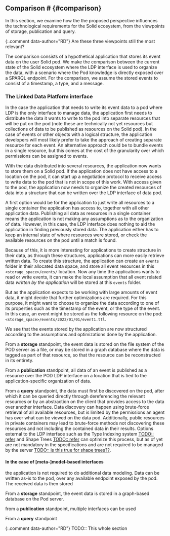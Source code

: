 ## Comparison # {#comparison}
In this section, we examine how the the proposed perspective influences the technological requirements for the Solid ecosystem, from the viewpoints of storage, publication and query.

{:.comment data-author="RD"}
Are these three viewpoints still the most relevant?

The comparison consists of a hypothetical application that stores its event data on the user Solid pod.
We make the comparison between the current state of the Solid ecosystem where the LDP interface is used to organize the data, with a scenario where the Pod knowledge is directly exposed over a SPARQL endpoint.
For the comparison, we assume the stored events to consist of a timestamp, a type, and a message.

### The Linked Data Platform interface
In the case the application that needs to write its event data to a pod where LDP is the only interface to manage data, the application first needs to distribute the data it wants to write to the pod into separate resources that will be put on the pod (note these are technically not yet resources but collections of data to be published as resources on the Solid pod). In the case of events or other objects with a logical structure, the application developers will most likely prefer to take the approach of creating separate resource for each event. 
An alternative approach could be to bundle events in a single resource, but this comes at the cost of the granularity over which permissions can be assigned to events.

With the data distributed into several resources, the application now wants to store them on a Solid pod.
If the application does not have access to a location on the pod, it can start up a negotiation protocol to receive access to write data to the pod that is not in scope of this work.
With access given to the pod, the application now needs to organize the created resources of data into a structure that can be written over the LDP interface of data pod.

A first option would be for the application to just write all resources to a single container the application has access to, together with all other application data. Publishing all data as resources in a single container means the application is not making any assumptions as to the organization of data. However, in this case, the LDP interface does nothing to aid the application in finding previously stored data. The application either has to keep an internal state of where resources were stored, or check the available resources on the pod until a match is found.

Because of this, it is more interesting for applications to create structure in their data, as through these structures, applications can more easily retrieve written data. To create this structure, the application can create an `events` folder in their allocated data space, and store all event resources in this `<storage_space>/events/` location. Now any time the applications wants to read or write events, it can make the local assumption that all event related data *written by the application* will be stored at this `events` folder.

But as the application expects to be working with large amounts of event data, it might decide that further optimizations are required. For this purpose, it might want to choose to organize the data according to one of its properties such as the timestamp of the event, or the type of the event. In this case, an event might be stored as the following resource on the pod: `<storage_space>/events/2022/01/01/event1.ttl`.

We see that the events stored by the application are now structured according to the assumptions and optimizations done by the application.

From a **storage** standpoint, the event data is stored on the file system of the POD server as a file, or may be stored in a graph database where the data is tagged as part of that resource, so that the resource can be reconstructed in its entirety.

From a **publication** standpoint, all data of an event is published as a resource over the POD LDP interface on a location that is tied to the application-specific organization of data.

From a **query** standpoint, the data must first be discovered on the pod, after which it can be queried directly through dereferencing the relevant resources or by an abstraction on the client that provides access to the data over another interface.
Data discovery can happen using brute-force retrieval of all available resources, but is limited by the permissions an agent has over what can be viewed on the data pod. Additionally, public resources in private containers may lead to brute-force methods not discovering these resources and not including the contained data in their results.
Options external to the LDP interface such as the Type Indexing system [TODO:: refer]() and Shape Trees [TODO:: refer]() can optimize this process, but as of yet are not mandatory in the specifications and are not required to be managed by the server [TODO:: is this true for shape trees??]().

#### In the case of [meta-]model-based interfaces
the application is not required to do additional data modeling.
Data can be written as-is to the pod, over any available endpoint exposed by the pod.
The received data is then stored 

From a **storage** standpoint, the event data is stored in a graph-based database on the Pod server. 

from a **publication** standpoint, multiple interfaces can be used 

From a **query** standpoint



{:.comment data-author="RD"}
TODO:: This whole section








<!-- 



### Storing events on a Pod
A first concrete example we can give is the example of storing events on a Solid pod.
Events are a wide-spread 

We will make this comparison based on the aspects of storage of the data on the pod server, the publication of the data over the Web, and querying of data over the interface.

#### Storage



#### Publication



#### Query

**queries and APIs are separate concepts**


### Comparing interfaces
A common misconception is that a server interface should be identical to the client interface [TODO::cite and word according to Ruben blog](). 
Interfaces however can be abstracted away in a proxy (A web page abstracting an SQL interface in filters), or on the client (Comunica abstracting away a TPF server as SPARQL)[TODO::cite]().

For decentralized networks of data sources such as the Solid ecosystem, these abstractions will mainly be the building blocks for applications to work with data stored on the pods.

We pose that the interface exposing the server Knowledge Graph influences the possibilities and biases for abstractions created over them.
As the Linked Data Platform allows data to be retrieved by retrieving the resources present in the containers and resources advertised by the main index [TODO:: wording??](), consequences of the interface such as public resources in private containers not being discoverable through link traversal of the LDP index will limit the abstractions that can be created over the interface.

Where initiatives such as the Solid Interoperability Specification [TODO::cite]() work to provide answers for these use-cases, they are bound to the organization of data on a pod imposed by the Linked Data Platform specification.


### Data storage comparison
Different interfaces exposing data of a knowledge graph may require different storage solutions to access the underlying data.
Note that again here building blocks providing conversions for different interfaces on specific storage mechanisms may be implemented.

#### Linked data platform interfaces
can use multiple approaches for data storage. The original Solid introduction paper [TODO::cite]() proposed a file-based backend for the storage of non-rdf resources, where rdf resources were stored in a file-based or graph-based system dependent on the optional support for SPARQL over the resources in the pod.

#### [meta-]model-based interfaces
may require more elaborate back-end support depending on the interface exposed. As interfaces such as SPARQL and TPF interfaces rely mostly on an indexed data graph storage mechanisms[TODO:: ...](), 
Support for non-rdf resources must always be taken into account, requiring some sort of organizational structure for these resources to be setup.




### Data publication comparison
The data management interface used by a Solid pod influences how the internal data is published over the Web.
The interface directs how data can be accessed, the granularity of 


#### Linked data platform interfaces
provide a resource-based data organization organized according to the Linked Data Platform specification.

- slash semantics - bias
- data discovery difficulties (type index, interop spec, ...)


#### [meta-]model-based interfaces

- quad / view?-based
- discovery through interface index (SPARQL, TPF, ...)
- non-RDF resource metadata indexing (as in original paper)
- ...



### Data querying comparison
The organizational structure of data published over the interface influences the query resolution and optimization process.
Other differences such as the granularity with which the data can be accessed influences the querying process.

#### Linked data platform interfaces
rely for querying on their data organization, or on derived interfaces to support querying requirements.
As data discovery is hindered by local assumptions made by applications in the organization of data and their shape, either knowledge about the organization of data, or brute forcing of the available resources is required to discover and retrieve data relevant to a query.
The inclusion of optional SPARQL support in the first iterations of the Solid specification [TODO::cite]() supports this.

#### [meta-]model-based interfaces
require the client to discover the exposed interface, and adopt the querying strategy accordingly. A practical example of this is the comunica querying framework, that can adapt its querying strategy according to the datasource interface [](cite:cites Taelman_Van_Herwegen_Vander_Sande_Verborgh_2018).
Querying performance and evaluation is dependent on the exposed interface.
Assumptions on the shape of data contained in the internal knowledge graph still provide the same challenges, but the organizational structure of data should be abstracted away for clients working with and querying the data.


### How does the framing of pods as a Knowledge Graph solve the API integration problem?

In the problem statement, we pose that Linked Data Platform is a meta-API that leads to API integration problems.
How does this solve this issue?

We first pose that API's are a means of syncing data between systems [TODO:: cite](), and data retrieval will always happen over an API (even direct retrieval implicates an API, as you know the location of the resource, etc ...) [TODO:: ...]().

The problem with enforcing Linked Data Platform as the single meta-API for Solid is that biases and  -->

<!-- 
the APIs are just a means of syncing data between systems 
(see https://ruben.verborgh.org/blog/2021/12/23/reflections-of-knowledge/#abstracting-away-p-4) 
-> Granted but this does not really provide the comforting words that "we will change the API-integration hell into a data-integration opportunity".

cons -> need to support multiple interfaces
pros -> used interface should not have influence on the exposed data, just on how it can be accessed, as the context remains the same? -> something like this but requires some extra thinking? -->